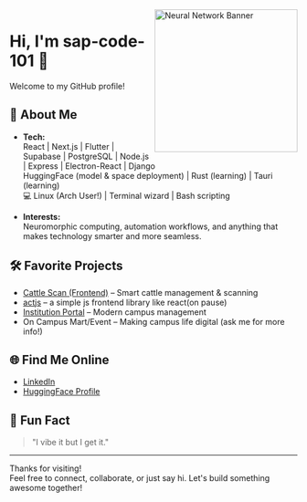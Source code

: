 <img align="right" src="https://upload.wikimedia.org/wikipedia/commons/thumb/5/54/Neural_network_example.png/800px-Neural_network_example.png" width="250" alt="Neural Network Banner"/>

# Hi, I'm sap-code-101 👋

Welcome to my GitHub profile!  

## 🚀 About Me

- **Tech:**  
  React | Next.js | Flutter | Supabase | PostgreSQL | Node.js | Express | Electron-React | Django  
  HuggingFace (model & space deployment) | Rust (learning) | Tauri (learning)  
  💻 Linux (Arch User!) | Terminal wizard | Bash scripting

- **Interests:**  
  Neuromorphic computing, automation workflows, and anything that makes technology smarter and more seamless.

## 🛠️ Favorite Projects

- [Cattle Scan (Frontend)](https://github.com/Cattle-Scans/frontend) – Smart cattle management & scanning
- [actjs](https://github.com/sap-code-101/yt-music) – a simple js frontend library like react(on pause) 
- [Institution Portal](https://github.com/sap-code-101/Organized-Hakathon-2080-Arniko) – Modern campus management
- On Campus Mart/Event – Making campus life digital (ask me for more info!)

## 🌐 Find Me Online

- [LinkedIn](https://www.linkedin.com/in/sap-code-101)  
- [HuggingFace Profile](https://huggingface.co/Sap000)

## 🏴 Fun Fact

> "I vibe it but I get it."

---

Thanks for visiting!  
Feel free to connect, collaborate, or just say hi. Let's build something awesome together!
